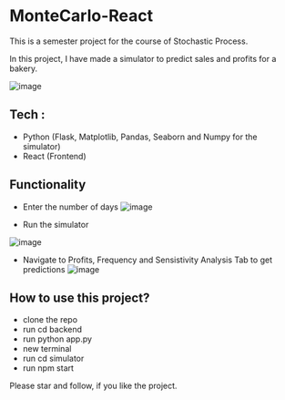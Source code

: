 # MonteCarlo-React

This is a semester project for the course of Stochastic Process. 

In this project, I have made a simulator to predict sales and profits for a bakery. 

![image](https://github.com/user-attachments/assets/d6a66f5d-85b3-4d5e-a265-516475868684)



## Tech : 
- Python (Flask, Matplotlib, Pandas, Seaborn and Numpy for the simulator)
- React (Frontend)
  

## Functionality


- Enter the number of days
![image](https://github.com/user-attachments/assets/17bd7e51-ad18-4b10-996f-59e12d3ca631)

- Run the simulator
  
![image](https://github.com/user-attachments/assets/8d948e24-b245-4655-99fe-101e6a616019)

- Navigate to Profits, Frequency and Sensistivity Analysis Tab to get predictions
  ![image](https://github.com/user-attachments/assets/c5a25fd0-c652-4735-8e38-b182cc1e3e51)



## How to use this project?

- clone the repo
- run cd backend
- run python app.py
- new terminal
- run cd simulator
- run npm start

Please star and follow, if you like the project.
